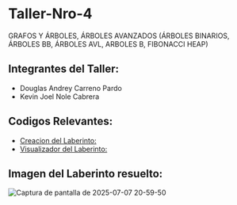 # Taller-Nro-4
GRAFOS Y ÁRBOLES, ÁRBOLES AVANZADOS (ÁRBOLES BINARIOS, ÁRBOLES BB, ÁRBOLES AVL, ARBOLES B, FIBONACCI HEAP)

## Integrantes del Taller:
- Douglas Andrey Carreno Pardo
- Kevin Joel Nole Cabrera
  
## Codigos Relevantes:
- [Creacion del Laberinto:](https://github.com/Dougdree/Taller-Nro-4/blob/main/unl-practica2/src/main/java/com/unl/practica2/base/controller/practica3/LabyrinthGenerator.java)
- [Visualizador del Laberinto:](https://github.com/Dougdree/Taller-Nro-4/blob/main/unl-practica2/src/main/java/com/unl/practica2/base/controller/practica3/LabyrinthVisualizer.java)

## Imagen del Laberinto resuelto:
![Captura de pantalla de 2025-07-07 20-59-50](https://github.com/user-attachments/assets/9850c4c4-6323-4abc-bc1c-111b76eb96a0)
